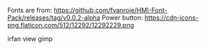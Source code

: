 Fonts are from: https://github.com/fvanroie/HMI-Font-Pack/releases/tag/v0.0.2-alpha
Power button: https://cdn-icons-png.flaticon.com/512/12292/12292229.png


irfan view
gimp


